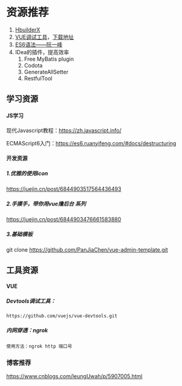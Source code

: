 # 资源推荐

1. [HbuilderX](https://www.dcloud.io/hbuilderx.html)
2. [VUE调试工具](https://www.cnblogs.com/chenhuichao/p/11039427.html)，[下载地址](https://gitee.com/mirrors/vue-devtools/tree/master/)
3. [ES6语法——阮一峰](https://es6.ruanyifeng.com/#docs/destructuring)
4. IDea的插件，提高效率 
   1. Free MyBatis plugin 
   2. Codota 
   3. GenerateAllSetter
   4. RestfulTool

## 学习资源

#### JS学习

现代Javascript教程：https://zh.javascript.info/

ECMAScript6入门：https://es6.ruanyifeng.com/#docs/destructuring

#### 开发资源

##### 1.优雅的使用icon

https://juejin.cn/post/6844903517564436493

##### 2.手摸手，带你用vue撸后台 系列

https://juejin.cn/post/6844903476661583880

##### 3.基础模板

git clone  https://github.com/PanJiaChen/vue-admin-template.git

## 工具资源

#### VUE

##### Devtools调试工具：

```
https://github.com/vuejs/vue-devtools.git
```

##### 内网穿透：ngrok

```
使用方法：ngrok http 端口号
```

### 博客推荐

https://www.cnblogs.com/leungUwah/p/5907005.html